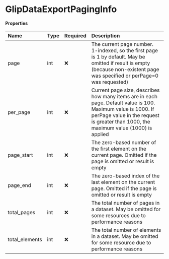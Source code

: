 # GlipDataExportPagingInfo

**Properties**

| Name           | Type | Required | Description                                                                                                                                                                                          |
| :------------- | :--- | :------- | :--------------------------------------------------------------------------------------------------------------------------------------------------------------------------------------------------- |
| page           | int  | ❌       | The current page number. 1-indexed, so the first page is 1 by default. May be omitted if result is empty (because non-existent page was specified or perPage=0 was requested)                        |
| per_page       | int  | ❌       | Current page size, describes how many items are in each page. Default value is 100. Maximum value is 1000. If perPage value in the request is greater than 1000, the maximum value (1000) is applied |
| page_start     | int  | ❌       | The zero-based number of the first element on the current page. Omitted if the page is omitted or result is empty                                                                                    |
| page_end       | int  | ❌       | The zero-based index of the last element on the current page. Omitted if the page is omitted or result is empty                                                                                      |
| total_pages    | int  | ❌       | The total number of pages in a dataset. May be omitted for some resources due to performance reasons                                                                                                 |
| total_elements | int  | ❌       | The total number of elements in a dataset. May be omitted for some resource due to performance reasons                                                                                               |

<!-- This file was generated by liblab | https://liblab.com/ -->
